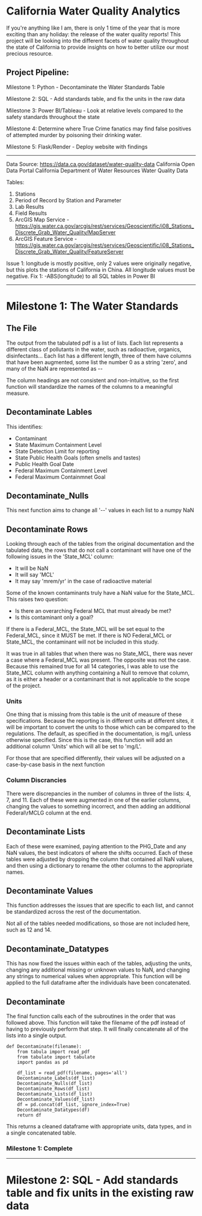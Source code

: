 # California Water Quality Analytics

If you're anything like I am, there is only 1 time of the year that is more exciting than any holiday: the release of the water quality reports! This project will be looking into the different facets of water quality throughout the state of California to provide insights on how to better utilize our most precious resource.  



## Project Pipeline: 
Milestone 1: Python - Decontaminate the Water Standards Table

Milestone 2: SQL - Add standards table, and fix the units in the raw data 

Milestone 3: Power BI/Tableau - Look at relative levels compared to the safety standards throughout the state

Milestone 4: Determine where True Crime fanatics may find false positives of attempted murder by poisoning their drinking water.

Milestone 5: Flask/Render - Deploy website with findings 

---


Data Source: https://data.ca.gov/dataset/water-quality-data
California Open Data Portal
California Department of Water Resources
Water Quality Data

Tables: 
1. Stations
2. Period of Record by Station and Parameter
3. Lab Results
4. Field Results
5. ArcGIS Map Service - https://gis.water.ca.gov/arcgis/rest/services/Geoscientific/i08_Stations_Discrete_Grab_Water_Quality/MapServer
6. ArcGIS Feature Service - https://gis.water.ca.gov/arcgis/rest/services/Geoscientific/i08_Stations_Discrete_Grab_Water_Quality/FeatureServer


Issue 1:  longitude is mostly positive, only 2 values were originally negative, but this plots the stations of California in China. All longitude values must be negative. 
Fix 1: -ABS(longitude) to all SQL tables in Power BI

---
# Milestone 1: The Water Standards
## The File

The output from the tabulated pdf is a list of lists. Each list represents a different class of pollutants in the water, such as radioactive, organics, disinfectants... 
Each list has a different length, three of them have columns that have been augmented, some list the number 0 as a string 'zero', and many of the NaN are represented as --

The column headings are not consistent and non-intuitive, so the first function will standardize the names of the columns to a meaningful measure.

## Decontaminate Lables 
This identifies: 
- Contaminant
- State Maximum Containment Level
- State Detection Limit for reporting
- State Public Health Goals (often smells and tastes)
- Public Health Goal Date
- Federal Maximum Containment Level
- Federal Maximum Containmnet Goal

## Decontaminate_Nulls
This next function aims to change all '--' values in each list to a numpy NaN

## Decontaminate Rows
Looking through each of the tables from the original documentation and the tabulated data, the rows that do not call a contaminant will have one of the following issues in the 'State_MCL' column:
- It will be NaN
- It will say 'MCL'
- It may say 'mrem/yr' in the case of radioactive material

Some of the known contaminants truly have a NaN value for the State_MCL. 
This raises two question: 
- Is there an overarching Federal MCL that must already be met?
- Is this contaminant only a goal? 

If there is a Federal_MCL, the State_MCL will be set equal to the Federal_MCL, since it MUST be met. 
If there is NO Federal_MCL or State_MCL, the contaminant will not be included in this study. 

It was true in all tables that when there was no State_MCL, there was never a case where a Federal_MCL was present. The opposite was not the case. Because this remained true for all 14 categories, I was able to use the State_MCL column with anything containing a Null to remove that column, as it is either a header or a contaminant that is not applicable to the scope of the project. 

### Units
One thing that is missing from this table is the unit of measure of these specifications. Because the reporting is in different units at different sites, it will be important to convert the units to those which can be compared to the regulations. 
The default, as specified in the documentation, is mg/L unless otherwise specified. Since this is the case, this function will add an additional column 'Units' which will all be set to 'mg/L'. 

For those that are specified differently, their values will be adjusted on a case-by-case basis in the next function

### Column Discrancies
There were discrepancies in the number of columns in three of the lists: 4, 7, and 11. Each of these were augmented in one of the earlier columns, changing the values to something incorrect, and then adding an additional Federal\rMCLG column at the end. 


## Decontaminate Lists
Each of these were examined, paying attention to the PHG_Date and any NaN values, the best indicators of where the shifts occurred. Each of these tables were adjusted by dropping the column that contained all NaN values, and then using a dictionary to rename the other columns to the appropriate names. 


## Decontaminate Values
This function addresses the issues that are specific to each list, and cannot be standardized across the rest of the documentation. 

Not all of the tables needed modifications, so those are not included here, such as 12 and 14.

## Decontaminate_Datatypes
This has now fixed the issues within each of the tables, adjusting the units, changing any additional missing or unknown values to NaN, and changing any strings to numerical values when appropriate.
This function will be applied to the full dataframe after the individuals have been concatenated. 

## Decontaminate
The final function calls each of the subroutines in the order that was followed above. This function will take the filename of the pdf instead of having to previously perform that step. It will finally concatenate all of the lists into a single output. 


```
def Decontaminate(filename):
    from tabula import read_pdf
    from tabulate import tabulate
    import pandas as pd

    df_list = read_pdf(filename, pages='all')
    Decontaminate_Labels(df_list)
    Decontaminate_Nulls(df_list)
    Decontaminate_Rows(df_list)
    Decontaminate_Lists(df_list)
    Decontaminate_Values(df_list)
    df = pd.concat(df_list, ignore_index=True)
    Decontaminate_Datatypes(df)
    return df
```

This returns a cleaned dataframe with appropriate units, data types, and in a single concatenated table. 
### Milestone 1: Complete

--- 
# Milestone 2: SQL - Add standards table and fix units in the existing raw data